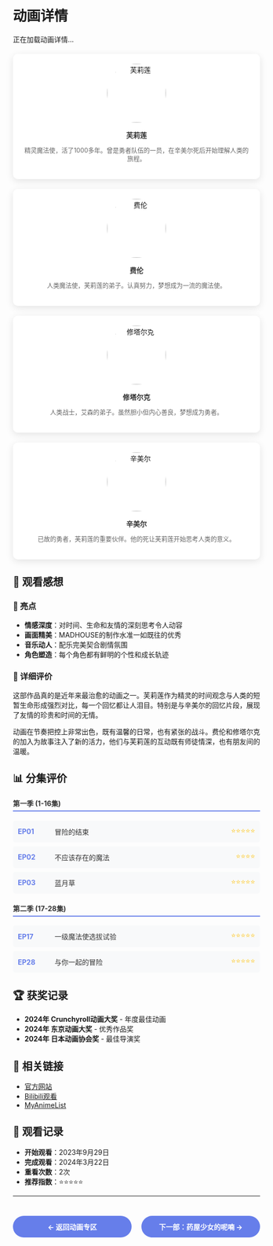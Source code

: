 # 动画详情

<div id="loading-state" class="loading-state">
  <div class="loading-spinner"></div>
  <p>正在加载动画详情...</p>
</div>

<div id="error-state" class="error-state" style="display: none;">
  <h3>😔 加载失败</h3>
  <p>无法获取动画详情，请检查网络连接或稍后重试</p>
  <button class="retry-button" onclick="loadAnimeDetail()">重新加载</button>
</div>

<div id="anime-content" style="display: none;">
  <div class="anime-header">
    <div class="anime-poster-large">
      <img id="anime-poster" src="" alt="">
    </div>
    
    <div class="anime-details">
      <h1 id="anime-title"></h1>
      <p id="anime-subtitle" class="anime-subtitle"></p>
      
      <div class="anime-meta" id="anime-meta">
        <!-- 元数据将通过JavaScript动态生成 -->
      </div>
    </div>
  </div>

  <div id="anime-summary" class="content-section">
    <h2>📖 剧情简介</h2>
    <div id="summary-content"></div>
  </div>

  <div id="anime-characters" class="content-section">
    <h2>🎭 主要角色</h2>
    <div id="characters-grid" class="character-grid">
      <!-- 角色信息将通过JavaScript动态生成 -->
    </div>
  </div>

  <div id="anime-impressions" class="content-section">
    <h2>💭 观看感想</h2>
    <div id="impressions-content"></div>
  </div>

  <div id="anime-episodes" class="content-section">
    <h2>📺 分集评价</h2>
    <div id="episodes-content"></div>
  </div>

  <div id="anime-awards" class="content-section">
    <h2>🏆 获奖记录</h2>
    <div id="awards-content"></div>
  </div>

  <div id="anime-links" class="content-section">
    <h2>🔗 相关链接</h2>
    <div id="links-content"></div>
  </div>

  <div id="anime-records" class="content-section">
    <h2>📊 观看记录</h2>
    <div id="records-content"></div>
  </div>
</div>

<div class="character-grid">
  <div class="character-card">
    <div class="character-avatar">
      <img src="https://via.placeholder.com/120x120/FF6B6B/FFFFFF?text=芙莉莲" alt="芙莉莲">
    </div>
    <h4>芙莉莲</h4>
    <p>精灵魔法使，活了1000多年。曾是勇者队伍的一员，在辛美尔死后开始理解人类的旅程。</p>
  </div>
  
  <div class="character-card">
    <div class="character-avatar">
      <img src="https://via.placeholder.com/120x120/4ECDC4/FFFFFF?text=费伦" alt="费伦">
    </div>
    <h4>费伦</h4>
    <p>人类魔法使，芙莉莲的弟子。认真努力，梦想成为一流的魔法使。</p>
  </div>
  
  <div class="character-card">
    <div class="character-avatar">
      <img src="https://via.placeholder.com/120x120/45B7D1/FFFFFF?text=修塔尔克" alt="修塔尔克">
    </div>
    <h4>修塔尔克</h4>
    <p>人类战士，艾森的弟子。虽然胆小但内心善良，梦想成为勇者。</p>
  </div>
  
  <div class="character-card">
    <div class="character-avatar">
      <img src="https://via.placeholder.com/120x120/96CEB4/FFFFFF?text=辛美尔" alt="辛美尔">
    </div>
    <h4>辛美尔</h4>
    <p>已故的勇者，芙莉莲的重要伙伴。他的死让芙莉莲开始思考人类的意义。</p>
  </div>
</div>

## 💭 观看感想

### 🌟 亮点
- **情感深度**：对时间、生命和友情的深刻思考令人动容
- **画面精美**：MADHOUSE的制作水准一如既往的优秀
- **音乐动人**：配乐完美契合剧情氛围
- **角色塑造**：每个角色都有鲜明的个性和成长轨迹

### 📝 详细评价

这部作品真的是近年来最治愈的动画之一。芙莉莲作为精灵的时间观念与人类的短暂生命形成强烈对比，每一个回忆都让人泪目。特别是与辛美尔的回忆片段，展现了友情的珍贵和时间的无情。

动画在节奏把控上非常出色，既有温馨的日常，也有紧张的战斗。费伦和修塔尔克的加入为故事注入了新的活力，他们与芙莉莲的互动既有师徒情深，也有朋友间的温暖。

## 📊 分集评价

<div class="episode-ratings">
  <div class="episode-group">
    <h4>第一季 (1-16集)</h4>
    <div class="episode-list">
      <div class="episode-item">
        <span class="episode-number">EP01</span>
        <span class="episode-title">冒险的结束</span>
        <span class="episode-rating">⭐⭐⭐⭐⭐</span>
      </div>
      <div class="episode-item">
        <span class="episode-number">EP02</span>
        <span class="episode-title">不应该存在的魔法</span>
        <span class="episode-rating">⭐⭐⭐⭐</span>
      </div>
      <div class="episode-item">
        <span class="episode-number">EP03</span>
        <span class="episode-title">蓝月草</span>
        <span class="episode-rating">⭐⭐⭐⭐⭐</span>
      </div>
      <!-- 更多集数... -->
    </div>
  </div>
  
  <div class="episode-group">
    <h4>第二季 (17-28集)</h4>
    <div class="episode-list">
      <div class="episode-item">
        <span class="episode-number">EP17</span>
        <span class="episode-title">一级魔法使选拔试验</span>
        <span class="episode-rating">⭐⭐⭐⭐⭐</span>
      </div>
      <div class="episode-item">
        <span class="episode-number">EP28</span>
        <span class="episode-title">与你一起的冒险</span>
        <span class="episode-rating">⭐⭐⭐⭐⭐</span>
      </div>
      <!-- 更多集数... -->
    </div>
  </div>
</div>

## 🏆 获奖记录

- **2024年 Crunchyroll动画大奖** - 年度最佳动画
- **2024年 东京动画大奖** - 优秀作品奖
- **2024年 日本动画协会奖** - 最佳导演奖

## 🔗 相关链接

- [官方网站](https://frieren-anime.jp/)
- [Bilibili观看](https://www.bilibili.com/bangumi/play/ss45576)
- [MyAnimeList](https://myanimelist.net/anime/52991)

## 📅 观看记录

- **开始观看**：2023年9月29日
- **完成观看**：2024年3月22日
- **重看次数**：2次
- **推荐指数**：⭐⭐⭐⭐⭐

---

<div class="navigation-buttons">
  <a href="/Anime/animation/" class="nav-button">← 返回动画专区</a>
  <a href="/Anime/animation/kusuriya.html" class="nav-button">下一部：药屋少女的呢喃 →</a>
</div>

<style>
.anime-header {
  display: flex;
  gap: 30px;
  margin: 30px 0;
  padding: 20px;
  background: linear-gradient(135deg, #667eea 0%, #764ba2 100%);
  border-radius: 15px;
  color: white;
}

.anime-poster-large img {
  width: 300px;
  height: 420px;
  object-fit: cover;
  border-radius: 10px;
  box-shadow: 0 8px 25px rgba(0,0,0,0.3);
}

.anime-details {
  flex: 1;
}

.anime-details h1 {
  font-size: 2.5em;
  margin: 0 0 10px 0;
  text-shadow: 2px 2px 4px rgba(0,0,0,0.3);
}

.anime-subtitle {
  font-size: 1.2em;
  opacity: 0.9;
  margin: 0 0 20px 0;
}

.anime-meta {
  display: grid;
  gap: 10px;
}

.meta-item {
  display: flex;
  align-items: center;
}

.meta-label {
  font-weight: bold;
  min-width: 100px;
}

.meta-value {
  flex: 1;
}

.meta-value.rating {
  font-size: 1.1em;
  font-weight: bold;
}

.meta-value.status.completed {
  background: #28a745;
  color: white;
  padding: 4px 12px;
  border-radius: 15px;
  font-size: 0.9em;
  display: inline-block;
}

.character-grid {
  display: grid;
  grid-template-columns: repeat(auto-fit, minmax(250px, 1fr));
  gap: 20px;
  margin: 20px 0;
}

.character-card {
  background: white;
  padding: 20px;
  border-radius: 10px;
  box-shadow: 0 4px 15px rgba(0,0,0,0.1);
  text-align: center;
  transition: transform 0.3s ease;
}

.character-card:hover {
  transform: translateY(-5px);
}

.character-avatar img {
  width: 120px;
  height: 120px;
  border-radius: 50%;
  object-fit: cover;
  margin-bottom: 15px;
}

.character-card h4 {
  margin: 0 0 10px 0;
  color: #333;
}

.character-card p {
  color: #666;
  font-size: 0.9em;
  line-height: 1.4;
}

.episode-ratings {
  margin: 20px 0;
}

.episode-group {
  margin: 20px 0;
}

.episode-group h4 {
  color: #333;
  border-bottom: 2px solid #667eea;
  padding-bottom: 5px;
}

.episode-list {
  display: grid;
  gap: 8px;
  margin: 15px 0;
}

.episode-item {
  display: grid;
  grid-template-columns: 60px 1fr auto;
  gap: 15px;
  align-items: center;
  padding: 10px;
  background: #f8f9fa;
  border-radius: 5px;
}

.episode-number {
  font-weight: bold;
  color: #667eea;
}

.episode-title {
  color: #333;
}

.episode-rating {
  color: #ffc107;
}

.navigation-buttons {
  display: flex;
  justify-content: space-between;
  margin: 40px 0 20px 0;
  gap: 20px;
}

.nav-button {
  background: #667eea;
  color: white;
  padding: 12px 24px;
  border-radius: 25px;
  text-decoration: none;
  font-weight: bold;
  transition: all 0.3s ease;
  flex: 1;
  text-align: center;
}

.nav-button:hover {
  background: #5a6fd8;
  transform: translateY(-2px);
}

@media (max-width: 768px) {
  .anime-header {
    flex-direction: column;
    text-align: center;
  }
  
  .anime-poster-large img {
    width: 250px;
    height: 350px;
  }
  
  .character-grid {
    grid-template-columns: 1fr;
  }
  
  .navigation-buttons {
    flex-direction: column;
  }
}
</style>

<script>
// 静态数据，用于构建时的兼容性
const staticAnimeData = {
  frieren: {
    title: "葬送的芙莉莲",
    subtitle: "Sousou no Frieren",
    coverImage: "https://via.placeholder.com/300x420/FF6B6B/FFFFFF?text=芙莉莲",
    studio: "MADHOUSE",
    airDate: "2023年9月",
    totalEpisodes: 28,
    rating: 9.8,
    status: "completed",
    genres: ["奇幻", "剧情", "冒险"],
    summary: "这部作品真的是近年来最治愈的动画之一。芙莉莲作为精灵的时间观念与人类的短暂生命形成强烈对比，每一个回忆都让人泪目。",
    characters: [
      {
        name: "芙莉莲",
        role: "主角",
        description: "精灵魔法使，活了1000多年。曾是勇者队伍的一员，在辛美尔死后开始理解人类的旅程。",
        avatar: "https://via.placeholder.com/120x120/FF6B6B/FFFFFF?text=芙莉莲"
      }
    ]
  }
};

// 页面加载完成后初始化
if (typeof document !== 'undefined') {
  document.addEventListener('DOMContentLoaded', function() {
    try {
      const currentAnimeId = 'frieren';
      const anime = staticAnimeData[currentAnimeId];
      
      if (anime) {
        renderAnimeDetail(anime);
        showContent();
      } else {
        showErrorState();
      }
    } catch (error) {
      console.error('初始化失败:', error);
      showErrorState();
    }
  });
}

// 显示错误状态
function showErrorState() {
  document.getElementById('loading-state').style.display = 'none';
  document.getElementById('error-state').style.display = 'block';
  document.getElementById('anime-content').style.display = 'none';
}

// 显示内容
function showContent() {
  document.getElementById('loading-state').style.display = 'none';
  document.getElementById('error-state').style.display = 'none';
  document.getElementById('anime-content').style.display = 'block';
}

// 渲染动画详情
function renderAnimeDetail(anime) {
  // 更新页面标题
  document.title = anime.title + ' - 动画详情';
  
  // 更新基本信息
  document.getElementById('anime-title').textContent = anime.title;
  document.getElementById('anime-subtitle').textContent = anime.subtitle || '';
  
  const poster = document.getElementById('anime-poster');
  poster.src = anime.coverImage || `https://via.placeholder.com/300x420/FF6B6B/FFFFFF?text=${encodeURIComponent(anime.title)}`;
  poster.alt = anime.title;
  
  // 渲染元数据
  renderAnimeMeta(anime);
  
  // 渲染各个内容区域
  renderSummary(anime.summary);
  renderCharacters(anime.characters);
}

// 渲染元数据
function renderAnimeMeta(anime) {
  const metaContainer = document.getElementById('anime-meta');
  
  const metaItems = [
    { label: '类型', value: (anime.genres || []).join(' · ') },
    { label: '制作公司', value: anime.studio },
    { label: '播出时间', value: anime.airDate },
    { label: '集数', value: `${anime.totalEpisodes}集` },
    { label: '我的评分', value: `⭐⭐⭐⭐⭐ ${anime.rating}/10`, class: 'rating' },
    { label: '观看状态', value: getStatusText(anime.status), class: `status ${anime.status}` }
  ];
  
  metaContainer.innerHTML = metaItems.map(item => `
    <div class="meta-item">
      <span class="meta-label">${item.label}：</span>
      <span class="meta-value ${item.class || ''}">${item.value || '未知'}</span>
    </div>
  `).join('');
}

// 渲染剧情简介
function renderSummary(summary) {
  const container = document.getElementById('summary-content');
  container.innerHTML = summary ? `<p>${summary}</p>` : '<p>暂无剧情简介</p>';
}

// 渲染角色信息
function renderCharacters(characters) {
  const container = document.getElementById('characters-grid');
  
  if (!characters || characters.length === 0) {
    container.innerHTML = '<p>暂无角色信息</p>';
    return;
  }
  
  container.innerHTML = characters.map(character => `
    <div class="character-card">
      <div class="character-avatar">
        <img src="${character.avatar || 'https://via.placeholder.com/80x80/4ECDC4/FFFFFF?text=' + encodeURIComponent(character.name)}" 
             alt="${character.name}">
      </div>
      <div class="character-info">
        <h4>${character.name}</h4>
        <p class="character-role">${character.role || ''}</p>
        <p class="character-description">${character.description || ''}</p>
      </div>
    </div>
  `).join('');
}

// 获取状态文本
function getStatusText(status) {
  const statusMap = {
    'watching': '正在观看',
    'completed': '已完成',
    'planned': '计划观看',
    'paused': '暂停',
    'dropped': '已弃坑'
  };
  return statusMap[status] || '未知状态';
}
</script>